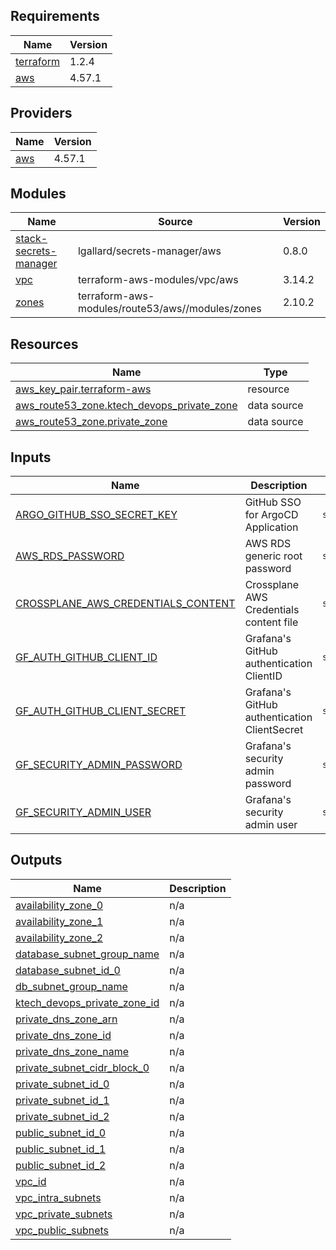 <!-- BEGIN_TF_DOCS -->
## Requirements

| Name | Version |
|------|---------|
| <a name="requirement_terraform"></a> [terraform](#requirement\_terraform) | 1.2.4 |
| <a name="requirement_aws"></a> [aws](#requirement\_aws) | 4.57.1 |

## Providers

| Name | Version |
|------|---------|
| <a name="provider_aws"></a> [aws](#provider\_aws) | 4.57.1 |

## Modules

| Name | Source | Version |
|------|--------|---------|
| <a name="module_stack-secrets-manager"></a> [stack-secrets-manager](#module\_stack-secrets-manager) | lgallard/secrets-manager/aws | 0.8.0 |
| <a name="module_vpc"></a> [vpc](#module\_vpc) | terraform-aws-modules/vpc/aws | 3.14.2 |
| <a name="module_zones"></a> [zones](#module\_zones) | terraform-aws-modules/route53/aws//modules/zones | 2.10.2 |

## Resources

| Name | Type |
|------|------|
| [aws_key_pair.terraform-aws](https://registry.terraform.io/providers/hashicorp/aws/4.57.1/docs/resources/key_pair) | resource |
| [aws_route53_zone.ktech_devops_private_zone](https://registry.terraform.io/providers/hashicorp/aws/4.57.1/docs/data-sources/route53_zone) | data source |
| [aws_route53_zone.private_zone](https://registry.terraform.io/providers/hashicorp/aws/4.57.1/docs/data-sources/route53_zone) | data source |

## Inputs

| Name | Description | Type | Default | Required |
|------|-------------|------|---------|:--------:|
| <a name="input_ARGO_GITHUB_SSO_SECRET_KEY"></a> [ARGO\_GITHUB\_SSO\_SECRET\_KEY](#input\_ARGO\_GITHUB\_SSO\_SECRET\_KEY) | GitHub SSO for ArgoCD Application | `string` | n/a | yes |
| <a name="input_AWS_RDS_PASSWORD"></a> [AWS\_RDS\_PASSWORD](#input\_AWS\_RDS\_PASSWORD) | AWS RDS generic root password | `string` | n/a | yes |
| <a name="input_CROSSPLANE_AWS_CREDENTIALS_CONTENT"></a> [CROSSPLANE\_AWS\_CREDENTIALS\_CONTENT](#input\_CROSSPLANE\_AWS\_CREDENTIALS\_CONTENT) | Crossplane AWS Credentials content file | `string` | n/a | yes |
| <a name="input_GF_AUTH_GITHUB_CLIENT_ID"></a> [GF\_AUTH\_GITHUB\_CLIENT\_ID](#input\_GF\_AUTH\_GITHUB\_CLIENT\_ID) | Grafana's GitHub authentication ClientID | `string` | n/a | yes |
| <a name="input_GF_AUTH_GITHUB_CLIENT_SECRET"></a> [GF\_AUTH\_GITHUB\_CLIENT\_SECRET](#input\_GF\_AUTH\_GITHUB\_CLIENT\_SECRET) | Grafana's GitHub authentication ClientSecret | `string` | n/a | yes |
| <a name="input_GF_SECURITY_ADMIN_PASSWORD"></a> [GF\_SECURITY\_ADMIN\_PASSWORD](#input\_GF\_SECURITY\_ADMIN\_PASSWORD) | Grafana's security admin password | `string` | n/a | yes |
| <a name="input_GF_SECURITY_ADMIN_USER"></a> [GF\_SECURITY\_ADMIN\_USER](#input\_GF\_SECURITY\_ADMIN\_USER) | Grafana's security admin user | `string` | n/a | yes |

## Outputs

| Name | Description |
|------|-------------|
| <a name="output_availability_zone_0"></a> [availability\_zone\_0](#output\_availability\_zone\_0) | n/a |
| <a name="output_availability_zone_1"></a> [availability\_zone\_1](#output\_availability\_zone\_1) | n/a |
| <a name="output_availability_zone_2"></a> [availability\_zone\_2](#output\_availability\_zone\_2) | n/a |
| <a name="output_database_subnet_group_name"></a> [database\_subnet\_group\_name](#output\_database\_subnet\_group\_name) | n/a |
| <a name="output_database_subnet_id_0"></a> [database\_subnet\_id\_0](#output\_database\_subnet\_id\_0) | n/a |
| <a name="output_db_subnet_group_name"></a> [db\_subnet\_group\_name](#output\_db\_subnet\_group\_name) | n/a |
| <a name="output_ktech_devops_private_zone_id"></a> [ktech\_devops\_private\_zone\_id](#output\_ktech\_devops\_private\_zone\_id) | n/a |
| <a name="output_private_dns_zone_arn"></a> [private\_dns\_zone\_arn](#output\_private\_dns\_zone\_arn) | n/a |
| <a name="output_private_dns_zone_id"></a> [private\_dns\_zone\_id](#output\_private\_dns\_zone\_id) | n/a |
| <a name="output_private_dns_zone_name"></a> [private\_dns\_zone\_name](#output\_private\_dns\_zone\_name) | n/a |
| <a name="output_private_subnet_cidr_block_0"></a> [private\_subnet\_cidr\_block\_0](#output\_private\_subnet\_cidr\_block\_0) | n/a |
| <a name="output_private_subnet_id_0"></a> [private\_subnet\_id\_0](#output\_private\_subnet\_id\_0) | n/a |
| <a name="output_private_subnet_id_1"></a> [private\_subnet\_id\_1](#output\_private\_subnet\_id\_1) | n/a |
| <a name="output_private_subnet_id_2"></a> [private\_subnet\_id\_2](#output\_private\_subnet\_id\_2) | n/a |
| <a name="output_public_subnet_id_0"></a> [public\_subnet\_id\_0](#output\_public\_subnet\_id\_0) | n/a |
| <a name="output_public_subnet_id_1"></a> [public\_subnet\_id\_1](#output\_public\_subnet\_id\_1) | n/a |
| <a name="output_public_subnet_id_2"></a> [public\_subnet\_id\_2](#output\_public\_subnet\_id\_2) | n/a |
| <a name="output_vpc_id"></a> [vpc\_id](#output\_vpc\_id) | n/a |
| <a name="output_vpc_intra_subnets"></a> [vpc\_intra\_subnets](#output\_vpc\_intra\_subnets) | n/a |
| <a name="output_vpc_private_subnets"></a> [vpc\_private\_subnets](#output\_vpc\_private\_subnets) | n/a |
| <a name="output_vpc_public_subnets"></a> [vpc\_public\_subnets](#output\_vpc\_public\_subnets) | n/a |
<!-- END_TF_DOCS -->